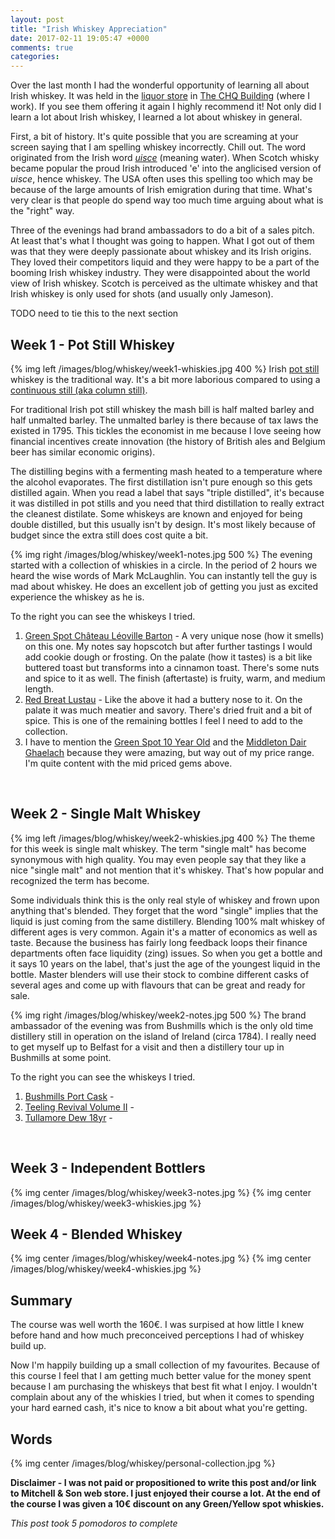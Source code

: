 ```yaml
---
layout: post
title: "Irish Whiskey Appreciation"
date: 2017-02-11 19:05:47 +0000
comments: true
categories:
---
```



Over the last month I had the wonderful opportunity of learning all about Irish whiskey. It was held in the
[liquor store][mitchell-and-son] in [The CHQ Building][the-chq] (where I work). If you see them offering it
again I highly recommend it! Not only did I learn a lot about Irish whiskey, I learned a lot about whiskey
in general.

[the-chq]: http://chq.ie/
[mitchell-and-son]: http://mitchellandson.com/

First, a bit of history. It's quite possible that you are screaming at your screen saying that I am spelling
whiskey incorrectly. Chill out. The word originated from the Irish word *[uisce][uisce]* (meaning water). When Scotch
whisky became popular the proud Irish introduced 'e' into the anglicised version of *uisce*, hence whiskey. The USA
often uses this spelling too which may be because of the large amounts of Irish emigration during that time. What's
very clear is that people do spend way too much time arguing about what is the "right" way.

[uisce]: https://en.wikipedia.org/wiki/Uisce_beatha

Three of the evenings had brand ambassadors to do a bit of a sales pitch. At least that's what I thought was going
to happen. What I got out of them was that they were deeply passionate about whiskey and its Irish origins. They
loved their competitors liquid and they were happy to be a part of the booming Irish whiskey industry. They were
disappointed about the world view of Irish whiskey. Scotch is perceived as the ultimate whiskey and that Irish whiskey
is only used for shots (and usually only Jameson).

TODO need to tie this to the next section

## Week 1 - Pot Still Whiskey

{% img left /images/blog/whiskey/week1-whiskies.jpg 400 %}
Irish [pot still][pot-still-wiki] whiskey is the traditional way. It's a bit more laborious compared to using a
[continuous still (aka column still)][column-still-wiki].

For traditional Irish pot still whiskey the mash bill is half malted barley and half unmalted barley. The unmalted
barley is there because of tax laws the existed in 1795. This tickles the economist in me because I love seeing how
financial incentives create innovation (the history of British ales and Belgium beer has similar economic origins).

The distilling begins with a fermenting mash heated to a temperature where the alcohol evaporates. The first
distillation isn't pure enough so this gets distilled again. When you read a label that says "triple distilled", it's
because it was distilled in pot stills and you need that third distillation to really extract the cleanest
distilate. Some whiskeys are known and enjoyed for being double distilled, but this usually isn't by design. It's
most likely because of budget since the extra still does cost quite a bit.

[pot-still-wiki]: https://en.wikipedia.org/wiki/Pot_still
[column-still-wiki]: https://en.wikipedia.org/wiki/Column_still

{% img right /images/blog/whiskey/week1-notes.jpg 500 %}
The evening started with a collection of whiskies in a circle. In the period of 2 hours we heard the wise words
of Mark McLaughlin. You can instantly tell the guy is mad about whiskey. He does an excellent job of getting you just
as excited experience the whiskey as he is.

To the right you can see the whiskeys I tried.

1. [Green Spot Château Léoville Barton][green-spot-barton] - A very unique nose (how it smells) on this one. My notes
   say hopscotch but after further tastings I would add cookie dough or frosting. On the palate (how it tastes) is a bit
   like buttered toast but transforms into a cinnamon toast. There's some nuts and spice to it as well. The finish
   (aftertaste) is fruity, warm, and medium length.
2. [Red Breat Lustau][red-breast-lustau] - Like the above it had a buttery nose to it. On the palate it was much meatier
   and savory. There's dried fruit and a bit of spice. This is one of the remaining bottles I feel I need to add to the
   collection.
3. I have to mention the [Green Spot 10 Year Old][green-spot-10yr] and the [Middleton Dair Ghaelach][middleton-dair]
   because they were amazing, but way out of my price range. I'm quite content with the mid priced gems above.

[green-spot-barton]: http://mitchellandson.com/spirits/spirits-category/whiskey/green-spot-chateau-leoville-barton.html
[red-breast-lustau]: http://mitchellandson.com/redbreast-sherry-finish-lustau-edition.html
[green-spot-10yr]: http://mitchellandson.com/spirits/spirits-category/green-yellow-spot/green-spot-whiskey-10-year-old.html
[middleton-dair]: http://mitchellandson.com/spirits/spirits-category/midleton-dair-ghaelach-irish-oak-tree-3.html

<br style="clear: both;" />

## Week 2 - Single Malt Whiskey

{% img left /images/blog/whiskey/week2-whiskies.jpg 400 %}
The theme for this week is single malt whiskey. The term "single malt" has become synonymous with high quality. You may
even people say that they like a nice "single malt" and not mention that it's whiskey. That's how popular and recognized
the term has become.

Some individuals think this is the only real style of whiskey and frown upon anything that's blended. They forget that
the word "single" implies that the liquid is just coming from the same distillery. Blending 100% malt whiskey of
different ages is very common. Again it's a matter of economics as well as taste. Because the business has fairly long
feedback loops their finance departments often face liquidity (zing) issues. So when you get a bottle and it says 10
years on the label, that's just the age of the youngest liquid in the bottle. Master blenders will use their stock to
combine different casks of several ages and come up with flavours that can be great and ready for sale.

{% img right /images/blog/whiskey/week2-notes.jpg 500 %}
The brand ambassador of the evening was from Bushmills which is the only old time distillery still in operation on the
island of Ireland (circa 1784). I really need to get myself up to Belfast for a visit and then a distillery tour up in
Bushmills at some point.

To the right you can see the whiskeys I tried.

1. [Bushmills Port Cask][bushmills-port-cask] -
2. [Teeling Revival Volume II][teeling-revival] -
3. [Tullamore Dew 18yr][tullamore-dew-18yr] -

[bushmills-port-cask]: hello
[teeling-revival]: http://mitchellandson.com/spirits/spirits-category/whiskey/teeling-revival-volume-ii-13-year-old.html
[tullamore-dew-18yr]: hello

<br style="clear: both;" />

## Week 3 - Independent Bottlers

{% img center /images/blog/whiskey/week3-notes.jpg %}
{% img center /images/blog/whiskey/week3-whiskies.jpg %}

## Week 4 - Blended Whiskey

{% img center /images/blog/whiskey/week4-notes.jpg %}
{% img center /images/blog/whiskey/week4-whiskies.jpg %}

## Summary

The course was well worth the 160€. I was surpised at how little I knew before hand and how much preconceived
perceptions I had of whiskey build up.

Now I'm happily building up a small collection of my favourites. Because of this course I feel that I am getting
much better value for the money spent because I am purchasing the whiskeys that best fit what I enjoy. I wouldn't
complain about any of the whiskies I tried, but when it comes to spending your hard earned cash, it's nice to know
a bit about what you're getting.

## Words



{% img center /images/blog/whiskey/personal-collection.jpg %}


**Disclaimer - I was not paid or propositioned to write this post and/or link to Mitchell & Son web store. I just
enjoyed their course a lot. At the end of the course I was given a 10€ discount on any Green/Yellow spot whiskies.**


*This post took 5 pomodoros to complete*
